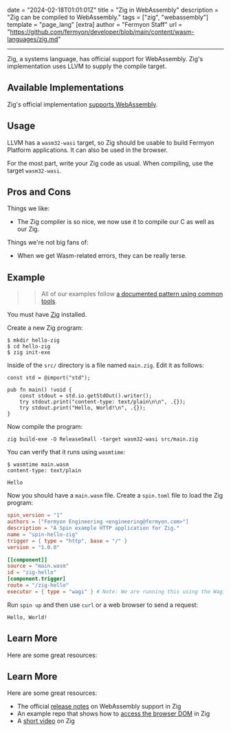 date = "2024-02-18T01:01:01Z"
title = "Zig in WebAssembly"
description = "Zig can be compiled to WebAssembly."
tags = ["zig", "webassembly"]
template = "page_lang"
[extra]
author = "Fermyon Staff"
url = "https://github.com/fermyon/developer/blob/main/content/wasm-languages/zig.md"

---

Zig, a systems language, has official support for WebAssembly.
Zig's implementation uses LLVM to supply the compile target.

## Available Implementations

Zig's official implementation [supports WebAssembly](https://ziglang.org/download/0.4.0/release-notes.html#WebAssembly-Support).

## Usage

LLVM has a `wasm32-wasi` target, so Zig should be usable to build Fermyon Platform applications.
It can also be used in the browser.

For the most part, write your Zig code as usual. When compiling, use the target `wasm32-wasi`.

## Pros and Cons

Things we like:

- The Zig compiler is so nice, we now use it to compile our C as well as our Zig.

Things we're not big fans of:

- When we get Wasm-related errors, they can be really terse.

## Example

>> All of our examples follow [a documented pattern using common tools](/wasm-languages/about-examples).

You must have [Zig](https://ziglang.org/learn/) installed.

Create a new Zig program:

```console
$ mkdir hello-zig
$ cd hello-zig
$ zig init-exe
```

Inside of the `src/` directory is a file named `main.zig`. Edit it as follows:

```zig
const std = @import("std");

pub fn main() !void {
    const stdout = std.io.getStdOut().writer();
    try stdout.print("content-type: text/plain\n\n", .{});
    try stdout.print("Hello, World!\n", .{});
}
```

Now compile the program:

```console
zig build-exe -O ReleaseSmall -target wasm32-wasi src/main.zig
```

You can verify that it runs using `wasmtime`:

```console
$ wasmtime main.wasm
content-type: text/plain

Hello
```

Now you should have a `main.wasm` file. Create a `spin.toml` file to load the Zig program:

```toml
spin_version = "1"
authors = ["Fermyon Engineering <engineering@fermyon.com>"]
description = "A Spin example HTTP application for Zig."
name = "spin-hello-zig"
trigger = { type = "http", base = "/" }
version = "1.0.0"

[[component]]
source = "main.wasm"
id = "zig-hello"
[component.trigger]
route = "/zig-hello"
executor = { type = "wagi" } # Note: We are running this using the Wagi spec
```

Run `spin up` and then use `curl` or a web browser to send a request:

```curl localhost:3000/zig-hello
Hello, World!
```

## Learn More

Here are some great resources:

## Learn More

Here are some great resources:

- The official [release notes](https://ziglang.org/download/0.4.0/release-notes.html#WebAssembly-Support) on WebAssembly support in Zig
- An example repo that shows how to [access the browser DOM](https://github.com/shritesh/zig-wasm-dom) in Zig
- A [short video](https://youtu.be/gJLIiF15wjQ) on Zig